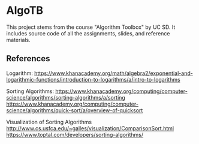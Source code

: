 # AlgoTB
This project stems from the course "Algorithm Toolbox" by UC SD.
It includes source code of all the assignments, slides, and reference materials.


## References

Logarithm:
https://www.khanacademy.org/math/algebra2/exponential-and-logarithmic-functions/introduction-to-logarithms/a/intro-to-logarithms

Sorting Algorithms:
https://www.khanacademy.org/computing/computer-science/algorithms/sorting-algorithms/a/sorting
https://www.khanacademy.org/computing/computer-science/algorithms/quick-sort/a/overview-of-quicksort

Visualization of Sorting Algorithms
http://www.cs.usfca.edu/~galles/visualization/ComparisonSort.html
https://www.toptal.com/developers/sorting-algorithms/

